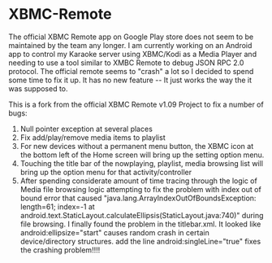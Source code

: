 XBMC-Remote
===========
The official XBMC Remote app on Google Play store does not seem to be maintained by the team any longer. I am
currently working on an Android app to control my Karaoke server using XBMC/Kodi as a Media Player and needing
to use a tool similar to XMBC Remote to debug JSON RPC 2.0 protocol. The official remote seems to "crash" a lot
so I decided to spend some time to fix it up. It has no new feature -- It just works the way the it was supposed
to.

This is a fork from the official XBMC Remote v1.09 Project to fix a number of bugs:
  1. Null pointer exception at several places
  2. Fix add/play/remove media items to playlist
  3. For new devices without a permanent menu button, the XBMC icon at the bottom left of the Home screen will
     bring up the setting option menu.
  4. Touching the title bar of the nowplaying, playlist, media browsing list will bring up the option menu for that
     activity/controller
  5. After spending considerate amount of time tracing through the logic of Media file browsing logic attempting to
     fix the problem with index out of bound error that caused "java.lang.ArrayIndexOutOfBoundsException: length=61; index=-1
     at android.text.StaticLayout.calculateEllipsis(StaticLayout.java:740)" during file browsing. I finally found the problem
     in the titlebar.xml. It looked like android:ellipsize="start" causes random crash in certain device/directory structures.
     add the line android:singleLine="true" fixes the crashing problem!!!!


